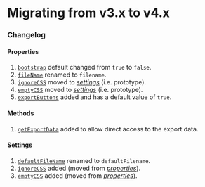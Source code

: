 # Migrating from v3.x to v4.x

### Changelog

#### Properties
1. [`bootstrap`](README.md#properties) default changed from `true` to `false`.
1. [`fileName`](README.md#properties) renamed to `filename`.
1. [`ignoreCSS`](README.md#properties) moved to [*settings*](README.md#settings) (i.e. prototype).
1. [`emptyCSS`](README.md#properties) moved to [*settings*](README.md#settings) (i.e. prototype).
1. [`exportButtons`](README.md#properties) added and has a default value of `true`.

#### Methods
1. [`getExportData`](README.md#methods) added to allow direct access to the export data.

#### Settings
1. [`defaultFileName`](README.md#settings) renamed to `defaultFilename`.
1. [`ignoreCSS`](README.md#properties) added (moved from [*properties*](README.md#properties)).
1. [`emptyCSS`](README.md#properties) added (moved from [*properties*](README.md#properties)).